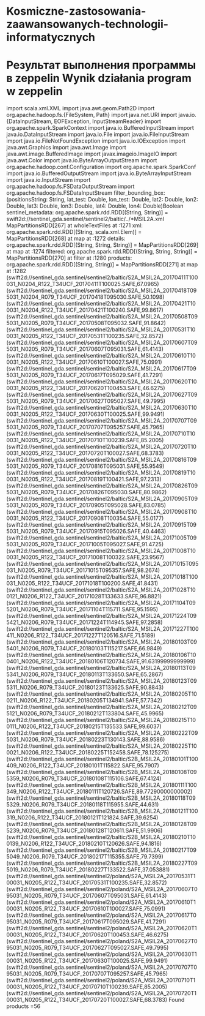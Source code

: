 # Kosmiczne-zastosowania-zaawansowanych-technologii-informatycznych
# Результат выполнения программы в zeppelin Wynik działania program w zeppelin

import scala.xml.XML
import java.awt.geom.Path2D
import org.apache.hadoop.fs.{FileSystem, Path}
import java.net.URI
import java.io.{DataInputStream, EOFException, InputStreamReader}
import org.apache.spark.SparkContext
import java.io.BufferedInputStream
import java.io.DataInputStream
import java.io.File
import java.io.FileInputStream
import java.io.FileNotFoundException
import java.io.IOException
import java.awt.Graphics
import java.awt.Image
import java.awt.image.BufferedImage
import javax.imageio.ImageIO
import java.awt.Color
import java.io.ByteArrayOutputStream
import org.apache.hadoop.conf.Configuration
import org.apache.spark.SparkConf
import java.io.BufferedOutputStream
import java.io.ByteArrayInputStream
import java.io.InputStream
import org.apache.hadoop.fs.FSDataOutputStream
import org.apache.hadoop.fs.FSDataInputStream
filter_bounding_box: (positionsString: String, lat_test: Double, lon_test: Double, lat2: Double, lon2: Double, lat3: Double, lon3: Double, lat4: Double, lon4: Double)Boolean
sentinel_metadata: org.apache.spark.rdd.RDD[(String, String)] = swift2d://sentinel_gda.sentinel/sentinel2/baltic/../*MSIL2A.xml MapPartitionsRDD[267] at wholeTextFiles at <console>:1271
xml: org.apache.spark.rdd.RDD[(String, scala.xml.Elem)] = MapPartitionsRDD[268] at map at <console>:1272
details: org.apache.spark.rdd.RDD[(String, String, String)] = MapPartitionsRDD[269] at map at <console>:1274
filtered: org.apache.spark.rdd.RDD[(String, String, String)] = MapPartitionsRDD[270] at filter at <console>:1280
products: org.apache.spark.rdd.RDD[(String, String)] = MapPartitionsRDD[271] at map at <console>:1282
(swift2d://sentinel_gda.sentinel/sentinel2/baltic/S2A_MSIL2A_20170411T100031_N0204_R122_T34UCF_20170411T100025.SAFE,67.0965)
(swift2d://sentinel_gda.sentinel/sentinel2/baltic/S2A_MSIL2A_20170418T095031_N0204_R079_T34UCF_20170418T095030.SAFE,50.1098)
(swift2d://sentinel_gda.sentinel/sentinel2/baltic/S2A_MSIL2A_20170421T100031_N0204_R122_T34UCF_20170421T100240.SAFE,99.8617)
(swift2d://sentinel_gda.sentinel/sentinel2/baltic/S2A_MSIL2A_20170508T095031_N0205_R079_T34UCF_20170508T095032.SAFE,91.8642)
(swift2d://sentinel_gda.sentinel/sentinel2/baltic/S2A_MSIL2A_20170531T100031_N0205_R122_T34UCF_20170531T100235.SAFE,32.8572)
(swift2d://sentinel_gda.sentinel/sentinel2/baltic/S2A_MSIL2A_20170607T095031_N0205_R079_T34UCF_20170607T095031.SAFE,61.4143)
(swift2d://sentinel_gda.sentinel/sentinel2/baltic/S2A_MSIL2A_20170610T100031_N0205_R122_T34UCF_20170610T100027.SAFE,75.0991)
(swift2d://sentinel_gda.sentinel/sentinel2/baltic/S2A_MSIL2A_20170617T095031_N0205_R079_T34UCF_20170617T095029.SAFE,41.7291)
(swift2d://sentinel_gda.sentinel/sentinel2/baltic/S2A_MSIL2A_20170620T100031_N0205_R122_T34UCF_20170620T100453.SAFE,46.6275)
(swift2d://sentinel_gda.sentinel/sentinel2/baltic/S2A_MSIL2A_20170627T095031_N0205_R079_T34UCF_20170627T095027.SAFE,49.7995)
(swift2d://sentinel_gda.sentinel/sentinel2/baltic/S2A_MSIL2A_20170630T100031_N0205_R122_T34UCF_20170630T100025.SAFE,99.9491)
(swift2d://sentinel_gda.sentinel/sentinel2/baltic/S2A_MSIL2A_20170707T095031_N0205_R079_T34UCF_20170707T095257.SAFE,45.7965)
(swift2d://sentinel_gda.sentinel/sentinel2/baltic/S2A_MSIL2A_20170710T100031_N0205_R122_T34UCF_20170710T100239.SAFE,85.2005)
(swift2d://sentinel_gda.sentinel/sentinel2/baltic/S2A_MSIL2A_20170720T100031_N0205_R122_T34UCF_20170720T100027.SAFE,68.3783)
(swift2d://sentinel_gda.sentinel/sentinel2/baltic/S2A_MSIL2A_20170816T095031_N0205_R079_T34UCF_20170816T095031.SAFE,55.9549)
(swift2d://sentinel_gda.sentinel/sentinel2/baltic/S2A_MSIL2A_20170819T100031_N0205_R122_T34UCF_20170819T100421.SAFE,97.2313)
(swift2d://sentinel_gda.sentinel/sentinel2/baltic/S2A_MSIL2A_20170826T095031_N0205_R079_T34UCF_20170826T095030.SAFE,80.9862)
(swift2d://sentinel_gda.sentinel/sentinel2/baltic/S2A_MSIL2A_20170905T095031_N0205_R079_T34UCF_20170905T095028.SAFE,83.0785)
(swift2d://sentinel_gda.sentinel/sentinel2/baltic/S2A_MSIL2A_20170908T100031_N0205_R122_T34UCF_20170908T100354.SAFE,55.0177)
(swift2d://sentinel_gda.sentinel/sentinel2/baltic/S2A_MSIL2A_20170915T095031_N0205_R079_T34UCF_20170915T095026.SAFE,40.4463)
(swift2d://sentinel_gda.sentinel/sentinel2/baltic/S2A_MSIL2A_20171005T095031_N0205_R079_T34UCF_20171005T095027.SAFE,91.4725)
(swift2d://sentinel_gda.sentinel/sentinel2/baltic/S2A_MSIL2A_20171008T100031_N0205_R122_T34UCF_20171008T100322.SAFE,23.9567)
(swift2d://sentinel_gda.sentinel/sentinel2/baltic/S2A_MSIL2A_20171015T095031_N0205_R079_T34UCF_20171015T095357.SAFE,98.2674)
(swift2d://sentinel_gda.sentinel/sentinel2/baltic/S2A_MSIL2A_20171018T100031_N0205_R122_T34UCF_20171018T100200.SAFE,41.8431)
(swift2d://sentinel_gda.sentinel/sentinel2/baltic/S2A_MSIL2A_20171028T100121_N0206_R122_T34UCF_20171028T133633.SAFE,96.8821)
(swift2d://sentinel_gda.sentinel/sentinel2/baltic/S2A_MSIL2A_20171104T095201_N0206_R079_T34UCF_20171104T115711.SAFE,95.1595)
(swift2d://sentinel_gda.sentinel/sentinel2/baltic/S2A_MSIL2A_20171224T095421_N0206_R079_T34UCF_20171224T114945.SAFE,97.2858)
(swift2d://sentinel_gda.sentinel/sentinel2/baltic/S2A_MSIL2A_20171227T100411_N0206_R122_T34UCF_20171227T120516.SAFE,71.5189)
(swift2d://sentinel_gda.sentinel/sentinel2/baltic/S2A_MSIL2A_20180103T095401_N0206_R079_T34UCF_20180103T115217.SAFE,66.9849)
(swift2d://sentinel_gda.sentinel/sentinel2/baltic/S2A_MSIL2A_20180106T100401_N0206_R122_T34UCF_20180106T120734.SAFE,91.63199999999999)
(swift2d://sentinel_gda.sentinel/sentinel2/baltic/S2A_MSIL2A_20180113T095341_N0206_R079_T34UCF_20180113T133650.SAFE,65.2867)
(swift2d://sentinel_gda.sentinel/sentinel2/baltic/S2A_MSIL2A_20180123T095311_N0206_R079_T34UCF_20180123T133625.SAFE,90.8843)
(swift2d://sentinel_gda.sentinel/sentinel2/baltic/S2A_MSIL2A_20180205T100211_N0206_R122_T34UCF_20180205T134941.SAFE,57.7342)
(swift2d://sentinel_gda.sentinel/sentinel2/baltic/S2A_MSIL2A_20180212T095121_N0206_R079_T34UCF_20180212T133804.SAFE,45.9965)
(swift2d://sentinel_gda.sentinel/sentinel2/baltic/S2A_MSIL2A_20180215T100111_N0206_R122_T34UCF_20180215T135533.SAFE,99.6037)
(swift2d://sentinel_gda.sentinel/sentinel2/baltic/S2A_MSIL2A_20180222T095031_N0206_R079_T34UCF_20180223T130143.SAFE,88.9586)
(swift2d://sentinel_gda.sentinel/sentinel2/baltic/S2A_MSIL2A_20180225T100021_N0206_R122_T34UCF_20180225T152458.SAFE,78.125275)
(swift2d://sentinel_gda.sentinel/sentinel2/baltic/S2B_MSIL2A_20180101T100409_N0206_R122_T34UCF_20180101T115822.SAFE,95.7907)
(swift2d://sentinel_gda.sentinel/sentinel2/baltic/S2B_MSIL2A_20180108T095359_N0206_R079_T34UCF_20180108T115106.SAFE,67.4124)
(swift2d://sentinel_gda.sentinel/sentinel2/baltic/S2B_MSIL2A_20180111T100349_N0206_R122_T34UCF_20180111T120726.SAFE,89.77290000000002)
(swift2d://sentinel_gda.sentinel/sentinel2/baltic/S2B_MSIL2A_20180118T095329_N0206_R079_T34UCF_20180118T115955.SAFE,44.631)
(swift2d://sentinel_gda.sentinel/sentinel2/baltic/S2B_MSIL2A_20180121T100319_N0206_R122_T34UCF_20180121T121824.SAFE,39.6254)
(swift2d://sentinel_gda.sentinel/sentinel2/baltic/S2B_MSIL2A_20180128T095239_N0206_R079_T34UCF_20180128T120611.SAFE,51.9906)
(swift2d://sentinel_gda.sentinel/sentinel2/baltic/S2B_MSIL2A_20180210T100139_N0206_R122_T34UCF_20180210T120626.SAFE,94.1816)
(swift2d://sentinel_gda.sentinel/sentinel2/baltic/S2B_MSIL2A_20180217T095049_N0206_R079_T34UCF_20180217T115355.SAFE,79.7399)
(swift2d://sentinel_gda.sentinel/sentinel2/baltic/S2B_MSIL2A_20180227T095019_N0206_R079_T34UCF_20180227T133522.SAFE,37.053881)
(swift2d://sentinel_gda.sentinel/sentinel2/poland/S2A_MSIL2A_20170531T100031_N0205_R122_T34UCF_20170531T100235.SAFE,32.8572)
(swift2d://sentinel_gda.sentinel/sentinel2/poland/S2A_MSIL2A_20170607T095031_N0205_R079_T34UCF_20170607T095031.SAFE,61.4143)
(swift2d://sentinel_gda.sentinel/sentinel2/poland/S2A_MSIL2A_20170610T100031_N0205_R122_T34UCF_20170610T100027.SAFE,75.0991)
(swift2d://sentinel_gda.sentinel/sentinel2/poland/S2A_MSIL2A_20170617T095031_N0205_R079_T34UCF_20170617T095029.SAFE,41.7291)
(swift2d://sentinel_gda.sentinel/sentinel2/poland/S2A_MSIL2A_20170620T100031_N0205_R122_T34UCF_20170620T100453.SAFE,46.6275)
(swift2d://sentinel_gda.sentinel/sentinel2/poland/S2A_MSIL2A_20170627T095031_N0205_R079_T34UCF_20170627T095027.SAFE,49.7995)
(swift2d://sentinel_gda.sentinel/sentinel2/poland/S2A_MSIL2A_20170630T100031_N0205_R122_T34UCF_20170630T100025.SAFE,99.9491)
(swift2d://sentinel_gda.sentinel/sentinel2/poland/S2A_MSIL2A_20170707T095031_N0205_R079_T34UCF_20170707T095257.SAFE,45.7965)
(swift2d://sentinel_gda.sentinel/sentinel2/poland/S2A_MSIL2A_20170710T100031_N0205_R122_T34UCF_20170710T100239.SAFE,85.2005)
(swift2d://sentinel_gda.sentinel/sentinel2/poland/S2A_MSIL2A_20170720T100031_N0205_R122_T34UCF_20170720T100027.SAFE,68.3783)
Found products =56
